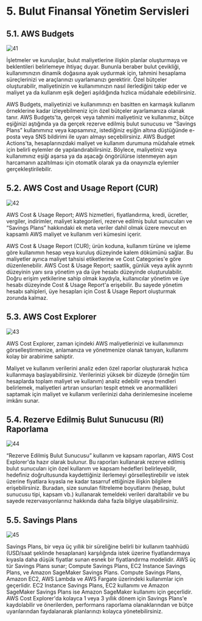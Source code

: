 ﻿# 5. Bulut Finansal Yönetim Servisleri
## 5.1. AWS Budgets
![41](https://github.com/fatihes1/AWS-ile-Bulut-Bilisimin-Temelleri/assets/54971670/9c00b439-68ba-42cd-a420-3471d3f841de)

İşletmeler ve kuruluşlar, bulut maliyetlerine ilişkin planlar oluşturmaya ve beklentileri belirlemeye ihtiyaç duyar. Bununla beraber bulut çevikliği, kullanımınızın dinamik doğasına ayak uydurmak için, tahmini hesaplama süreçlerinizi ve araçlarınızı uyarlamanızı gerektirir. Özel bütçeler oluşturabilir, maliyetinizin ve kullanımınızın nasıl ilerlediğini takip eder ve maliyet ya da kullanım eşik değeri aşıldığında hızlıca müdahale edebilirsiniz. 

AWS Budgets, maliyetinizi ve kullanımınızı en basitten en karmaşık kullanım örneklerine kadar izleyebilmeniz için özel bütçeler ayarlamanıza olanak tanır. AWS Budgets'ta, gerçek veya tahmini maliyetiniz ve kullanımız, bütçe eşiğinizi aştığında ya da gerçek rezerve edilmiş bulut sunucusu ve “Savings Plans” kullanımınız veya kapsamınız, istediğiniz eşiğin altına düştüğünde e-posta veya SNS bildirimi ile uyarı almayı seçebilirsiniz. AWS Budget Actions'ta, hesaplarınızdaki maliyet ve kullanım durumuna müdahale etmek için belirli eylemler de yapılandırabilirsiniz. Böylece, maliyetiniz veya kullanımınız eşiği aşarsa ya da aşacağı öngörülürse istenmeyen aşırı harcamanın azaltılması için otomatik olarak ya da onayınızla eylemler gerçekleştirilebilir.

## 5.2. AWS Cost and Usage Report (CUR)
![42](https://github.com/fatihes1/AWS-ile-Bulut-Bilisimin-Temelleri/assets/54971670/038eaec3-78ae-49eb-8953-e2c9ee2d68c6)

AWS Cost & Usage Report; AWS hizmetleri, fiyatlandırma, kredi, ücretler, vergiler, indirimler, maliyet kategorileri, rezerve edilmiş bulut sunucuları ve “Savings Plans” hakkındaki ek meta veriler dahil olmak üzere mevcut en kapsamlı AWS maliyet ve kullanım veri kümesini içerir. 

AWS Cost & Usage Report (CUR); ürün koduna, kullanım türüne ve işleme göre kullanımın hesap veya kuruluş düzeyinde kalem dökümünü sağlar. Bu maliyetler ayrıca maliyet tahsisi etiketlerine ve Cost Categories'e göre düzenlenebilir. AWS Cost & Usage Report; saatlik, günlük veya aylık ayrıntı düzeyinin yanı sıra yönetim ya da üye hesabı düzeyinde oluşturulabilir. Doğru erişim yetkilerine sahip olmak kaydıyla, kullanıcılar yönetim ve üye hesabı düzeyinde Cost & Usage Report'a erişebilir. Bu sayede yönetim hesabı sahipleri, üye hesapları için Cost & Usage Report oluşturmak zorunda kalmaz.

## 5.3. AWS Cost Explorer
![43](https://github.com/fatihes1/AWS-ile-Bulut-Bilisimin-Temelleri/assets/54971670/f0b8f685-14eb-4c22-9590-0ffe2b3f41b4)

AWS Cost Explorer, zaman içindeki AWS maliyetlerinizi ve kullanımınızı görselleştirmenize, anlamanıza ve yönetmenize olanak tanıyan, kullanımı kolay bir arabirime sahiptir. 

Maliyet ve kullanım verilerini analiz eden özel raporlar oluşturarak hızlıca kullanmaya başlayabilirsiniz. Verilerinizi yüksek bir düzeyde (örneğin tüm hesaplarda toplam maliyet ve kullanım) analiz edebilir veya trendleri belirlemek, maliyetleri artıran unsurları tespit etmek ve anormallikleri saptamak için maliyet ve kullanım verilerinizi daha derinlemesine inceleme imkânı sunar.

## 5.4. Rezerve Edilmiş Bulut Sunucusu (RI) Raporlama
![44](https://github.com/fatihes1/AWS-ile-Bulut-Bilisimin-Temelleri/assets/54971670/51f7a782-9652-4dd6-88c0-12a12968b154)

“Rezerve Edilmiş Bulut Sunucusu” kullanım ve kapsam raporları, AWS Cost Explorer'da hazır olarak bulunur. Bu raporları kullanarak rezerve edilmiş bulut sunucuları için özel kullanım ve kapsam hedefleri belirleyebilir, hedefiniz doğrultusunda kaydettiğiniz ilerlemeyi görselleştirebilir ve istek üzerine fiyatlara kıyasla ne kadar tasarruf ettiğinize ilişkin bilgilere erişebilirsiniz. Buradan, size sunulan filtreleme boyutlarını (hesap, bulut sunucusu tipi, kapsam vb.) kullanarak temeldeki verileri daraltabilir ve bu sayede rezervasyonlarınız hakkında daha fazla bilgiye ulaşabilirsiniz.

## 5.5. Savings Plans
![45](https://github.com/fatihes1/AWS-ile-Bulut-Bilisimin-Temelleri/assets/54971670/204fc4d0-a2e1-47a3-b0b4-1245e95a5586)


Savings Plans, bir veya üç yıllık bir süreliğine belirli bir kullanım taahhüdü (USD/saat şeklinde hesaplanan) karşılığında istek üzerine fiyatlandırmaya kıyasla daha düşük fiyatlar sunan esnek bir fiyatlandırma modelidir. AWS üç tür Savings Plans sunar; Compute Savings Plans, EC2 Instance Savings Plans, ve Amazon SageMaker Savings Plans. Compute Savings Plans, Amazon EC2, AWS Lambda ve AWS Fargate üzerindeki kullanımlar için geçerlidir. EC2 Instance Savings Plans, EC2 kullanımı ve Amazon SageMaker Savings Plans ise Amazon SageMaker kullanımı için geçerlidir. AWS Cost Explorer'da kolayca 1 veya 3 yıllık dönem için Savings Plans'e kaydolabilir ve önerilerden, performans raporlama olanaklarından ve bütçe uyarılarından faydalanarak planlarınızı kolayca yönetebilirsiniz.



